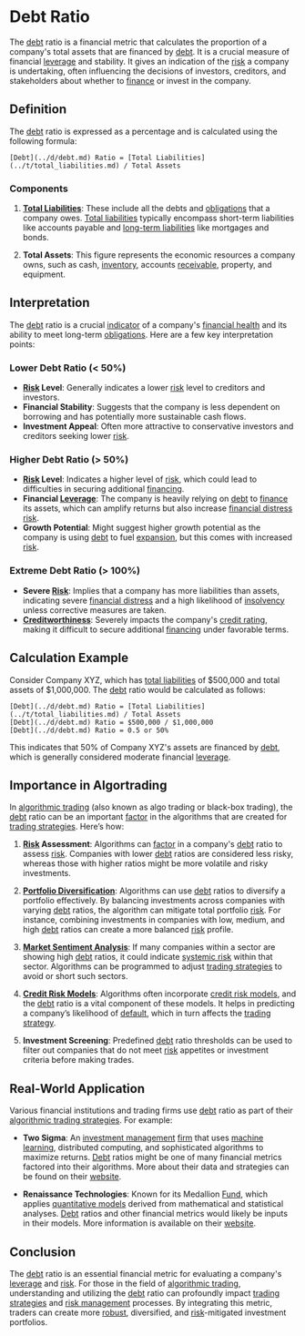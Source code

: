 # Debt Ratio

The [debt](../d/debt.md) ratio is a financial metric that calculates the proportion of a company's total assets that are financed by [debt](../d/debt.md). It is a crucial measure of financial [leverage](../l/leverage.md) and stability. It gives an indication of the [risk](../r/risk.md) a company is undertaking, often influencing the decisions of investors, creditors, and stakeholders about whether to [finance](../f/finance.md) or invest in the company.

## Definition

The [debt](../d/debt.md) ratio is expressed as a percentage and is calculated using the following formula:

```
[Debt](../d/debt.md) Ratio = [Total Liabilities](../t/total_liabilities.md) / Total Assets
```

### Components

1. **[Total Liabilities](../t/total_liabilities.md)**: 
   These include all the debts and [obligations](../o/obligation.md) that a company owes. [Total liabilities](../t/total_liabilities.md) typically encompass short-term liabilities like accounts payable and [long-term liabilities](../l/long-term_liabilities.md) like mortgages and bonds.

2. **Total Assets**: 
   This figure represents the economic resources a company owns, such as cash, [inventory](../i/inventory.md), accounts [receivable](../r/receivable.md), property, and equipment.

## Interpretation

The [debt](../d/debt.md) ratio is a crucial [indicator](../i/indicator.md) of a company's [financial health](../f/financial_health.md) and its ability to meet long-term [obligations](../o/obligation.md). Here are a few key interpretation points:

### Lower Debt Ratio (< 50%)

- **[Risk](../r/risk.md) Level**: Generally indicates a lower [risk](../r/risk.md) level to creditors and investors.
- **Financial Stability**: Suggests that the company is less dependent on borrowing and has potentially more sustainable cash flows.
- **Investment Appeal**: Often more attractive to conservative investors and creditors seeking lower [risk](../r/risk.md).

### Higher Debt Ratio (> 50%)

- **[Risk](../r/risk.md) Level**: Indicates a higher level of [risk](../r/risk.md), which could lead to difficulties in securing additional [financing](../f/financing.md).
- **Financial [Leverage](../l/leverage.md)**: The company is heavily relying on [debt](../d/debt.md) to [finance](../f/finance.md) its assets, which can amplify returns but also increase [financial distress](../f/financial_distress.md) [risk](../r/risk.md).
- **Growth Potential**: Might suggest higher growth potential as the company is using [debt](../d/debt.md) to fuel [expansion](../e/expansion.md), but this comes with increased [risk](../r/risk.md).

### Extreme Debt Ratio (> 100%)

- **Severe [Risk](../r/risk.md)**: Implies that a company has more liabilities than assets, indicating severe [financial distress](../f/financial_distress.md) and a high likelihood of [insolvency](../i/insolvency.md) unless corrective measures are taken.
- **[Creditworthiness](../c/creditworthiness.md)**: Severely impacts the company's [credit rating](../c/credit_rating.md), making it difficult to secure additional [financing](../f/financing.md) under favorable terms.

## Calculation Example

Consider Company XYZ, which has [total liabilities](../t/total_liabilities.md) of $500,000 and total assets of $1,000,000. The [debt](../d/debt.md) ratio would be calculated as follows:

```
[Debt](../d/debt.md) Ratio = [Total Liabilities](../t/total_liabilities.md) / Total Assets
[Debt](../d/debt.md) Ratio = $500,000 / $1,000,000
[Debt](../d/debt.md) Ratio = 0.5 or 50%
```

This indicates that 50% of Company XYZ's assets are financed by [debt](../d/debt.md), which is generally considered moderate financial [leverage](../l/leverage.md).

## Importance in Algortrading

In [algorithmic trading](../a/accountability.md) (also known as algo trading or black-box trading), the [debt](../d/debt.md) ratio can be an important [factor](../f/factor.md) in the algorithms that are created for [trading strategies](../t/trading_strategies.md). Here’s how:

1. **[Risk](../r/risk.md) Assessment**: 
   Algorithms can [factor](../f/factor.md) in a company's [debt](../d/debt.md) ratio to assess [risk](../r/risk.md). Companies with lower [debt](../d/debt.md) ratios are considered less risky, whereas those with higher ratios might be more volatile and risky investments.

2. **[Portfolio Diversification](../p/portfolio_diversification.md)**: 
   Algorithms can use [debt](../d/debt.md) ratios to diversify a portfolio effectively. By balancing investments across companies with varying [debt](../d/debt.md) ratios, the algorithm can mitigate total portfolio [risk](../r/risk.md). For instance, combining investments in companies with low, medium, and high [debt](../d/debt.md) ratios can create a more balanced [risk](../r/risk.md) profile.

3. **[Market Sentiment Analysis](../m/market_sentiment_analysis.md)**: 
   If many companies within a sector are showing high [debt](../d/debt.md) ratios, it could indicate [systemic risk](../s/systemic_risk.md) within that sector. Algorithms can be programmed to adjust [trading strategies](../t/trading_strategies.md) to avoid or short such sectors.

4. **[Credit Risk Models](../c/credit_risk_models.md)**: 
   Algorithms often incorporate [credit risk models](../c/credit_risk_models.md), and the [debt](../d/debt.md) ratio is a vital component of these models. It helps in predicting a company’s likelihood of [default](../d/default.md), which in turn affects the [trading strategy](../t/trading_strategy.md).

5. **Investment Screening**: 
   Predefined [debt](../d/debt.md) ratio thresholds can be used to filter out companies that do not meet [risk](../r/risk.md) appetites or investment criteria before making trades.

## Real-World Application

Various financial institutions and trading firms use [debt](../d/debt.md) ratio as part of their [algorithmic trading strategies](../a/algorithmic_trading_strategies.md). For example:

- **Two Sigma**: An [investment management](../i/investment_management.md) [firm](../f/firm.md) that uses [machine learning](../m/machine_learning.md), distributed computing, and sophisticated algorithms to maximize returns. [Debt](../d/debt.md) ratios might be one of many financial metrics factored into their algorithms. More about their data and strategies can be found on their [website](https://www.twosigma.com).
  
- **Renaissance Technologies**: Known for its Medallion [Fund](../f/fund.md), which applies [quantitative models](../q/quantitative_models.md) derived from mathematical and statistical analyses. [Debt](../d/debt.md) ratios and other financial metrics would likely be inputs in their models. More information is available on their [website](https://www.rentech.com).

## Conclusion

The [debt](../d/debt.md) ratio is an essential financial metric for evaluating a company's [leverage](../l/leverage.md) and [risk](../r/risk.md). For those in the field of [algorithmic trading](../a/accountability.md), understanding and utilizing the [debt](../d/debt.md) ratio can profoundly impact [trading strategies](../t/trading_strategies.md) and [risk management](../r/risk_management.md) processes. By integrating this metric, traders can create more [robust](../r/robust.md), diversified, and [risk](../r/risk.md)-mitigated investment portfolios.